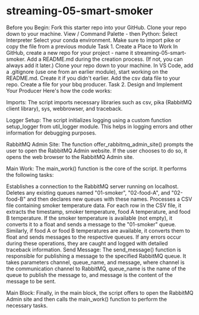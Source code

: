 # streaming-05-smart-smoker

Before you Begin:
Fork this starter repo into your GitHub.
Clone your repo down to your machine.
View / Command Palette - then Python: Select Interpreter
Select your conda environment.
Make sure to import pike or copy the file from a previous module
Task 1. Create a Place to Work
In GitHub, create a new repo for your project - name it streaming-05-smart-smoker.
Add a README.md during the creation process. (If not, you can always add it later.)
Clone your repo down to your machine.
In VS Code, add a .gitignore (use one from an earlier module), start working on the README.md. Create it if you didn't earlier.
Add the csv data file to your repo.
Create a file for your bbq producer.
Task 2. Design and Implement Your Producer
Here's how the code works:

Imports: The script imports necessary libraries such as csv, pika (RabbitMQ client library), sys, webbrowser, and traceback.

Logger Setup: The script initializes logging using a custom function setup_logger from util_logger module. This helps in logging errors and other information for debugging purposes.

RabbitMQ Admin Site: The function offer_rabbitmq_admin_site() prompts the user to open the RabbitMQ Admin website. If the user chooses to do so, it opens the web browser to the RabbitMQ Admin site.

Main Work: The main_work() function is the core of the script. It performs the following tasks:

Establishes a connection to the RabbitMQ server running on localhost.
Deletes any existing queues named "01-smoker", "02-food-A", and "02-food-B" and then declares new queues with these names.
Processes a CSV file containing smoker temperature data.
For each row in the CSV file, it extracts the timestamp, smoker temperature, food A temperature, and food B temperature.
If the smoker temperature is available (not empty), it converts it to a float and sends a message to the "01-smoker" queue.
Similarly, if food A or food B temperatures are available, it converts them to float and sends messages to the respective queues.
If any errors occur during these operations, they are caught and logged with detailed traceback information.
Send Message: The send_message() function is responsible for publishing a message to the specified RabbitMQ queue. It takes parameters channel, queue_name, and message, where channel is the communication channel to RabbitMQ, queue_name is the name of the queue to publish the message to, and message is the content of the message to be sent.

Main Block: Finally, in the main block, the script offers to open the RabbitMQ Admin site and then calls the main_work() function to perform the necessary tasks.
